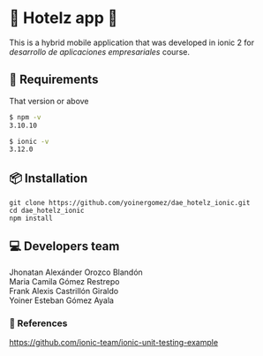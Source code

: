 # 🏨 Hotelz app 🏨
This is a hybrid mobile application that was developed in ionic 2 for _desarrollo de aplicaciones empresariales_ course.

## 🔧 Requirements
That version or above
```bash
$ npm -v
3.10.10

$ ionic -v
3.12.0
```

## 📦 Installation
```git
git clone https://github.com/yoinergomez/dae_hotelz_ionic.git
cd dae_hotelz_ionic
npm install
```


## 💻 Developers team
Jhonatan Alexánder Orozco Blandón  
Maria Camila Gómez Restrepo  
Frank Alexis Castrillón Giraldo   
Yoiner Esteban Gómez Ayala

### 📌 References
https://github.com/ionic-team/ionic-unit-testing-example